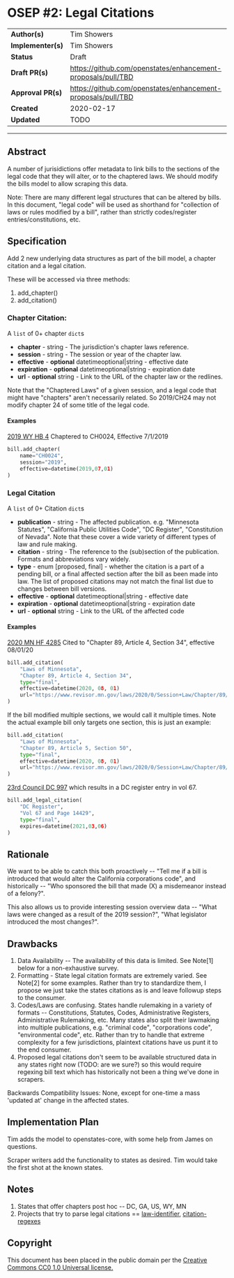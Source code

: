 # OSEP #2: Legal Citations

|                    |            |
|--------------------|------------|
| **Author(s)**      | Tim Showers |
| **Implementer(s)** | Tim Showers |
| **Status**         |   Draft    |
| **Draft PR(s)**    | https://github.com/openstates/enhancement-proposals/pull/TBD |
| **Approval PR(s)** | https://github.com/openstates/enhancement-proposals/pull/TBD |
| **Created**        | 2020-02-17 |
| **Updated**        | TODO | 

---

## Abstract

A number of jurisidictions offer metadata to link bills to the sections of the legal code that they will alter, or to the chaptered laws. We should modify the bills model to allow scraping this data.

Note: There are many different legal structures that can be altered by bills. In this document, "legal code" will be used as shorthand for "collection of laws or rules modified by a bill", rather than strictly codes/register entries/constitutions, etc.

## Specification

Add 2 new underlying data structures as part of the bill model, a chapter citation and a legal citation.

These will be accessed via three methods:

1. add_chapter()
1. add_citation()

### Chapter Citation:

A ```list``` of 0+ chapter ```dict```s


- **chapter** - string - The jurisdiction's chapter laws reference. 
- **session** - string - The session or year of the chapter law.  
- **effective** - **optional** datetimeoptional|string - effective date
- **expiration** - **optional** datetimeoptional|string - expiration date
- **url** - **optional** string - Link to the URL of the chapter law or the redlines.


Note that the "Chaptered Laws" of a given session, and a legal code that might have "chapters" aren't necessarily related. So 2019/CH24 may not modify chapter 24 of some title of the legal code.

#### Examples

[2019 WY HB 4](https://wyoleg.gov/Legislation/2019/HB0004)
Chaptered to CH0024, Effective 7/1/2019

```python
bill.add_chapter(
    name="CH0024",
    session="2019",
    effective=datetime(2019,07,01)
)
```

### Legal Citation

A ```list``` of 0+ Citation ```dict```s

- **publication** - string - The affected publication. e.g. "Minnesota Statutes", "California Public Utilities Code", "DC Register", "Constitution of Nevada". Note that these cover a wide variety of different types of law and rule making.
- **citation** - string - The reference to the (sub)section of the publication. Formats and abbreviations vary widely.
- **type** - enum [proposed, final] - whether the citation is a part of a pending bill, or a final affected section after the bill as been made into law. The list of proposed citations may not match the final list due to changes between bill versions.
- **effective** - **optional** datetimeoptional|string - effective date
- **expiration** - **optional** datetimeoptional|string - expiration date
- **url** - **optional** string - Link to the URL of the affected code


#### Examples

[2020 MN HF 4285](https://www.revisor.mn.gov/bills/bill.php?b=house&f=HF4285&ssn=0&y=2020)
Cited to "Chapter 89, Article 4, Section 34", effective 08/01/20

```python
bill.add_citation(
    "Laws of Minnesota",
    "Chapter 89, Article 4, Section 34",
    type="final",
    effective=datetime(2020, 08, 01)
    url="https://www.revisor.mn.gov/laws/2020/0/Session+Law/Chapter/89/"
)
```

If the bill modified multiple sections, we would call it multiple times. Note the actual example bill only targets one section, this is just an example:

```python
bill.add_citation(
    "Laws of Minnesota",
    "Chapter 89, Article 5, Section 50",
    type="final",
    effective=datetime(2020, 08, 01)
    url="https://www.revisor.mn.gov/laws/2020/0/Session+Law/Chapter/89/"
)
```

[23rd Council DC 997](https://lims.dccouncil.us/Legislation/B23-0997) which results in a DC register entry in vol 67.

```python
bill.add_legal_citation(
    "DC Register",
    "Vol 67 and Page 14429",
    type="final",
    expires=datetime(2021,03,06)
)
```

## Rationale

We want to be able to catch this both proactively -- "Tell me if a bill is introduced that would alter the California corporations code", and historically -- "Who sponsored the bill that made (X) a misdemeanor instead of a felony?".

This also allows us to provide interesting session overview data -- "What laws were changed as a result of the 2019 session?", "What legislator introduced the most changes?".

## Drawbacks

1. Data Availability -- The availability of this data is limited. See Note[1] below for a non-exhaustive survey.
2. Formatting - State legal citation formats are extremely varied. See Note[2] for some examples. Rather than try to standardize them, I propose we just take the states citations as is and leave followup steps to the consumer.
3. Codes/Laws are confusing. States handle rulemaking in a variety of formats -- Constitutions, Statutes, Codes, Administrative Registers, Administrative Rulemaking, etc. 
Many states also split their lawmaking into multiple publications, e.g. "criminal code", "corporations code", "environmental code", etc. Rather than try to handle that extreme complexity for a few jurisdictions, plaintext citations have us punt it to the end consumer.
4. Proposed legal citations don't seem to be available structured data in any states right now (TODO: are we sure?) so this would require regexing bill text which has historically not been a thing we've done in scrapers.

Backwards Compatibility Issues: None, except for one-time a mass 'updated at' change in the affected states.

## Implementation Plan

Tim adds the model to openstates-core, with some help from James on questions.

Scraper writers add the functionality to states as desired. Tim would take the first shot at the known states.

## Notes

1. States that offer chapters post hoc -- DC, GA, US, WY, MN
2. Projects that try to parse legal citations == [law-identifier](https://github.com/statedecoded/law-identifier), [citation-regexes](https://github.com/freelawproject/citation-regexes)

## Copyright

This document has been placed in the public domain per the [Creative Commons CC0 1.0 Universal license.](https://creativecommons.org/publicdomain/zero/1.0/deed)
